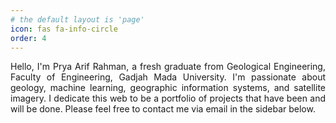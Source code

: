 ```yaml
---
# the default layout is 'page'
icon: fas fa-info-circle
order: 4
---
```


<p style="text-align:justify"> Hello, I'm Prya Arif Rahman, a fresh graduate from Geological Engineering, Faculty of Engineering, Gadjah Mada University. I'm passionate about geology, machine learning, geographic information systems, and satellite imagery. I dedicate this web to be a portfolio of projects that have been and will be done. Please feel free to contact me via email in the sidebar below. </p>
